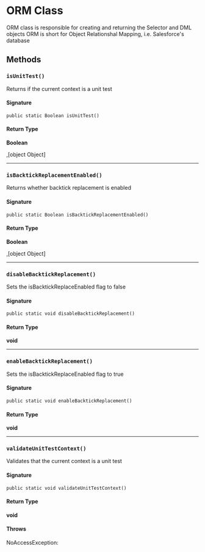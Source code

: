 # ORM Class

ORM class is responsible for creating and returning the Selector and DML objects 
ORM is short for Object Relationshal Mapping, i.e. Salesforce&#x27;s database

## Methods
### `isUnitTest()`

Returns if the current context is a unit test

#### Signature
```apex
public static Boolean isUnitTest()
```

#### Return Type
**Boolean**

,[object Object]

---

### `isBacktickReplacementEnabled()`

Returns whether backtick replacement is enabled

#### Signature
```apex
public static Boolean isBacktickReplacementEnabled()
```

#### Return Type
**Boolean**

,[object Object]

---

### `disableBacktickReplacement()`

Sets the isBacktickReplaceEnabled flag to false

#### Signature
```apex
public static void disableBacktickReplacement()
```

#### Return Type
**void**

---

### `enableBacktickReplacement()`

Sets the isBacktickReplaceEnabled flag to true

#### Signature
```apex
public static void enableBacktickReplacement()
```

#### Return Type
**void**

---

### `validateUnitTestContext()`

Validates that the current context is a unit test

#### Signature
```apex
public static void validateUnitTestContext()
```

#### Return Type
**void**

#### Throws
NoAccessException: